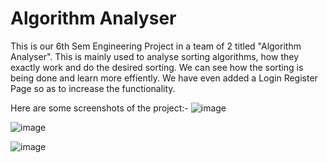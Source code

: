 # Algorithm Analyser
This is our 6th Sem Engineering Project in a team of 2 titled "Algorithm Analyser". This is mainly used to analyse sorting algorithms, how they exactly work and do the desired sorting. We can see how the sorting is being done and learn more effiently. We have even added a Login Register Page so as to increase the functionality.

Here are some screenshots of the project:-
![image](https://user-images.githubusercontent.com/65445733/126767110-f26e4a95-ad95-4772-93eb-eb91085c8455.png)

![image](https://user-images.githubusercontent.com/65445733/126767762-c8faa28e-c0c7-4541-a2a9-c610ed5007e3.png)

![image](https://user-images.githubusercontent.com/65445733/126768086-8388e959-9e6b-4df9-bbfb-29f86e945eab.png)

